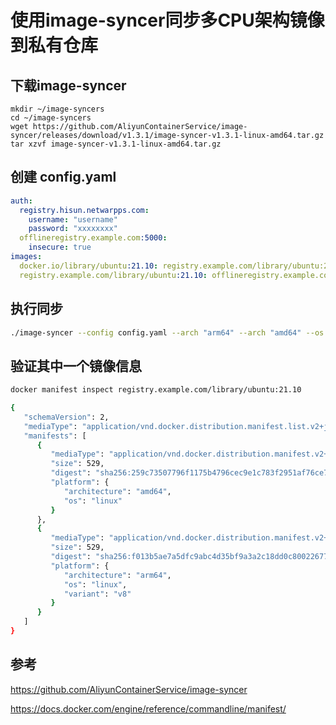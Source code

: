 # 使用image-syncer同步多CPU架构镜像到私有仓库

## 下载image-syncer

```
mkdir ~/image-syncers
cd ~/image-syncers
wget https://github.com/AliyunContainerService/image-syncer/releases/download/v1.3.1/image-syncer-v1.3.1-linux-amd64.tar.gz
tar xzvf image-syncer-v1.3.1-linux-amd64.tar.gz
```

## 创建 config.yaml

```yaml
auth:
  registry.hisun.netwarpps.com:
    username: "username"
    password: "xxxxxxxx"
  offlineregistry.example.com:5000:
    insecure: true
images:
  docker.io/library/ubuntu:21.10: registry.example.com/library/ubuntu:21.10
  registry.example.com/library/ubuntu:21.10: offlineregistry.example.com:5000/library/ubuntu:21.10
```

## 执行同步

```sh
./image-syncer --config config.yaml --arch "arm64" --arch "amd64" --os linux
```

## 验证其中一个镜像信息

```sh
docker manifest inspect registry.example.com/library/ubuntu:21.10

{
   "schemaVersion": 2,
   "mediaType": "application/vnd.docker.distribution.manifest.list.v2+json",
   "manifests": [
      {
         "mediaType": "application/vnd.docker.distribution.manifest.v2+json",
         "size": 529,
         "digest": "sha256:259c73507796f1175b4796cec9e1c783f2951af76ce7baeaec984892f5eee9e3",
         "platform": {
            "architecture": "amd64",
            "os": "linux"
         }
      },
      {
         "mediaType": "application/vnd.docker.distribution.manifest.v2+json",
         "size": 529,
         "digest": "sha256:f013b5ae7a5dfc9abc4d35bf9a3a2c18dd0c800226774ff4af05a364962a260d",
         "platform": {
            "architecture": "arm64",
            "os": "linux",
            "variant": "v8"
         }
      }
   ]
}
```

## 参考

https://github.com/AliyunContainerService/image-syncer

https://docs.docker.com/engine/reference/commandline/manifest/